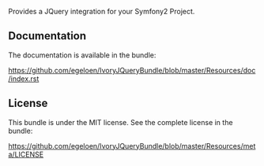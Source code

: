 Provides a JQuery integration for your Symfony2 Project.

Documentation
-------------

The documentation is available in the bundle:

https://github.com/egeloen/IvoryJQueryBundle/blob/master/Resources/doc/index.rst

License
-------

This bundle is under the MIT license. See the complete license in the bundle:

https://github.com/egeloen/IvoryJQueryBundle/blob/master/Resources/meta/LICENSE
